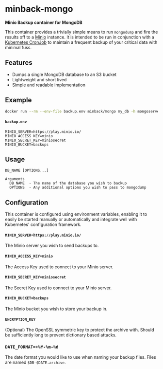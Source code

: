# minback-mongo
**Minio Backup container for MongoDB**

This container provides a trivially simple means to run `mongodump` and fire the results off
to a [Minio][] instance. It is intended to be run in conjunction with a [Kubernetes CronJob][]
to maintain a frequent backup of your critical data with minimal fuss.

## Features
* Dumps a single MongoDB database to an S3 bucket
* Lightweight and short lived
* Simple and readable implementation

## Example
```sh
docker run --rm --env-file backup.env minback/mongo my_db -h mongoserver1
```

#### `backup.env`
```
MINIO_SERVER=https://play.minio.io/
MINIO_ACCESS_KEY=minio
MINIO_SECRET_KEY=miniosecret
MINIO_BUCKET=backups
```

## Usage
```
DB_NAME [OPTIONS...]

Arguments
  DB_NAME  - The name of the database you wish to backup
  OPTIONS  - Any additional options you wish to pass to mongodump
```

## Configuration
This container is configured using environment variables, enabling it to easily be started
manually or automatically and integrate well with Kubernetes' configuration framework.

#### `MINIO_SERVER=https://play.minio.io/`
The Minio server you wish to send backups to.

#### `MINIO_ACCESS_KEY=minio`
The Access Key used to connect to your Minio server.

#### `MINIO_SECRET_KEY=miniosecret`
The Secret Key used to connect to your Minio server.

#### `MINIO_BUCKET=backups`
The Minio bucket you wish to store your backup in.

#### `ENCRYPTION_KEY`
(Optional) The OpenSSL symmetric key to protect the archive with.  Should be sufficiently long to prevent dictionary based attacks.

### `DATE_FORMAT=+%Y-%m-%d`
The date format you would like to use when naming your backup files. Files are named `$DB-$DATE.archive`.

[Kubernetes CronJob]: https://kubernetes.io/docs/concepts/workloads/controllers/cron-jobs/
[Minio]: https://minio.io/